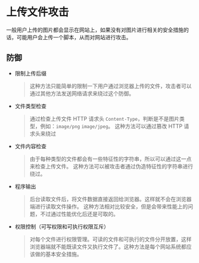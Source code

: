 # 上传文件攻击

一般用户上传的图片都会显示在网站上，如果没有对图片进行相关的安全措施的话，可能用户会上传一个脚本，从而对网站进行攻击。

## 防御

- 限制上传后缀

  > 这种方法只能简单的限制一下用户通过浏览器上传的文件，攻击者可以通过其他方法发送网络请求来绕过这个防御。

- 文件类型检查

  > 通过检查上传文件 HTTP 请求头 `Content-Type`，判断是不是图片类型，例如：`image/png` `image/jpeg`。
  > 这种方法可以通过篡改 HTTP 请求头来绕过

- 文件内容检查

  > 由于每种类型的文件都会有一些特征性的字符串，所以可以通过这一点来检查上传文件。
  > 这种方法可以被攻击者通过伪造特征性的字符串进行绕过。

- 程序输出

  > 后台读取文件后，将文件数据直接返回给浏览器。这样就不会在浏览器端进行读取文件操作。
  > 这种方法相对比较安全，但是会带来性能上的问题，不过通过性能优化后还是可取的。

- 权限控制（可写权限和可执行权限互斥）

  > 对每个文件进行权限管理。可读的文件和可执行的文件分开放置，这样浏览器端就不能既读文件又执行文件了。这种方法是每个网站系统都应该做的基本安全措施。
